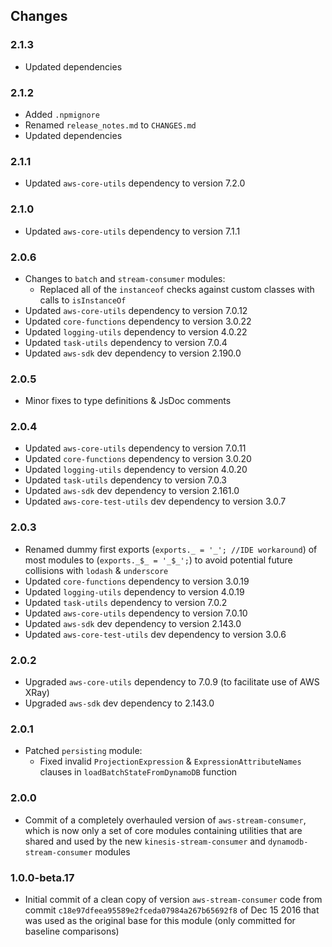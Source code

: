 ## Changes

### 2.1.3
- Updated dependencies

### 2.1.2
- Added `.npmignore`
- Renamed `release_notes.md` to `CHANGES.md`
- Updated dependencies

### 2.1.1
- Updated `aws-core-utils` dependency to version 7.2.0

### 2.1.0
- Updated `aws-core-utils` dependency to version 7.1.1

### 2.0.6
- Changes to `batch` and `stream-consumer` modules:
  - Replaced all of the `instanceof` checks against custom classes with calls to `isInstanceOf`
- Updated `aws-core-utils` dependency to version 7.0.12
- Updated `core-functions` dependency to version 3.0.22
- Updated `logging-utils` dependency to version 4.0.22
- Updated `task-utils` dependency to version 7.0.4
- Updated `aws-sdk` dev dependency to version 2.190.0

### 2.0.5
- Minor fixes to type definitions & JsDoc comments

### 2.0.4
- Updated `aws-core-utils` dependency to version 7.0.11
- Updated `core-functions` dependency to version 3.0.20
- Updated `logging-utils` dependency to version 4.0.20
- Updated `task-utils` dependency to version 7.0.3
- Updated `aws-sdk` dev dependency to version 2.161.0
- Updated `aws-core-test-utils` dev dependency to version 3.0.7

### 2.0.3
- Renamed dummy first exports (`exports._ = '_'; //IDE workaround`) of most modules to (`exports._$_ = '_$_';`) to avoid 
  potential future collisions with `lodash` & `underscore`
- Updated `core-functions` dependency to version 3.0.19
- Updated `logging-utils` dependency to version 4.0.19
- Updated `task-utils` dependency to version 7.0.2
- Updated `aws-core-utils` dependency to version 7.0.10
- Updated `aws-sdk` dev dependency to version 2.143.0
- Updated `aws-core-test-utils` dev dependency to version 3.0.6

### 2.0.2
- Upgraded `aws-core-utils` dependency to 7.0.9 (to facilitate use of AWS XRay)
- Upgraded `aws-sdk` dev dependency to 2.143.0

### 2.0.1
- Patched `persisting` module:
  - Fixed invalid `ProjectionExpression` & `ExpressionAttributeNames` clauses in `loadBatchStateFromDynamoDB` function

### 2.0.0
- Commit of a completely overhauled version of `aws-stream-consumer`, which is now only a set of core modules containing 
  utilities that are shared and used by the new `kinesis-stream-consumer` and `dynamodb-stream-consumer` modules

### 1.0.0-beta.17
- Initial commit of a clean copy of version `aws-stream-consumer` code from commit `c18e97dfeea95589e2fceda07984a267b65692f8` 
  of Dec 15 2016 that was used as the original base for this module (only committed for baseline comparisons)